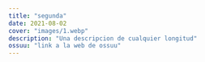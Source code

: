 ```yaml
---
title: "segunda"
date: 2021-08-02
cover: "images/1.webp"
description: "Una descripcion de cualquier longitud"
ossuu: "link a la web de ossuu"
---
```


